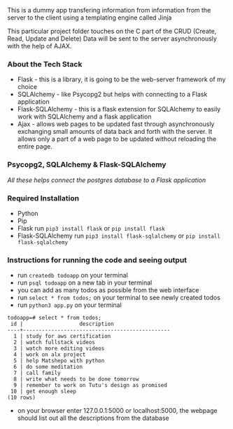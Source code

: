 This is a dummy app transfering information from information from the server to the client using a templating engine called Jinja

This particular project folder touches on the C part of the CRUD (Create, Read, Update and Delete)
Data will be sent to the server asynchronously with the help of AJAX.

### About the Tech Stack

- Flask - this is a library, it is going to be the web-server framework of my choice
- SQLAlchemy - like Psycopg2 but helps with connecting to a Flask application
- Flask-SQLAlchemy - this is a flask extension for SQLAlchemy to easily work with SQLAlchemy and a flask application
- Ajax - allows web pages to be updated fast through asynchronously exchanging small amounts of data back and forth with the server. It allows only a part of a web page to be updated without reloading the entire page.

### Psycopg2, SQLAlchemy & Flask-SQLAlchemy

_All these helps connect the postgres database to a Flask application_

### Required Installation

- Python
- Pip
- Flask
  run `pip3 install flask` or `pip install flask`
- Flask-SQLAlchemy
  run `pip3 install flask-sqlalchemy` or `pip install flask-sqlalchemy`

### Instructions for running the code and seeing output

- run `createdb todoapp` on your terminal
- run `psql todoapp` on a new tab in your terminal
- you can add as many todos as possible from the web interface
- run `select * from todos;` on your terminal to see newly created todos
- run `python3 app.py` on your terminal

```
todoapp=# select * from todos;
 id |                  description
----+-----------------------------------------------
  1 | study for aws certification
  2 | watch fullstack videos
  3 | watch more editing videos
  4 | work on alx project
  5 | help Matshepo with python
  6 | do some meditation
  7 | call family
  8 | write what needs to be done tomorrow
  9 | remember to work on Tutu's design as promised
 10 | get enough sleep
(10 rows)

```

- on your browser enter 127.0.0.1:5000 or localhost:5000, the webpage should list out all the descriptions from the database
